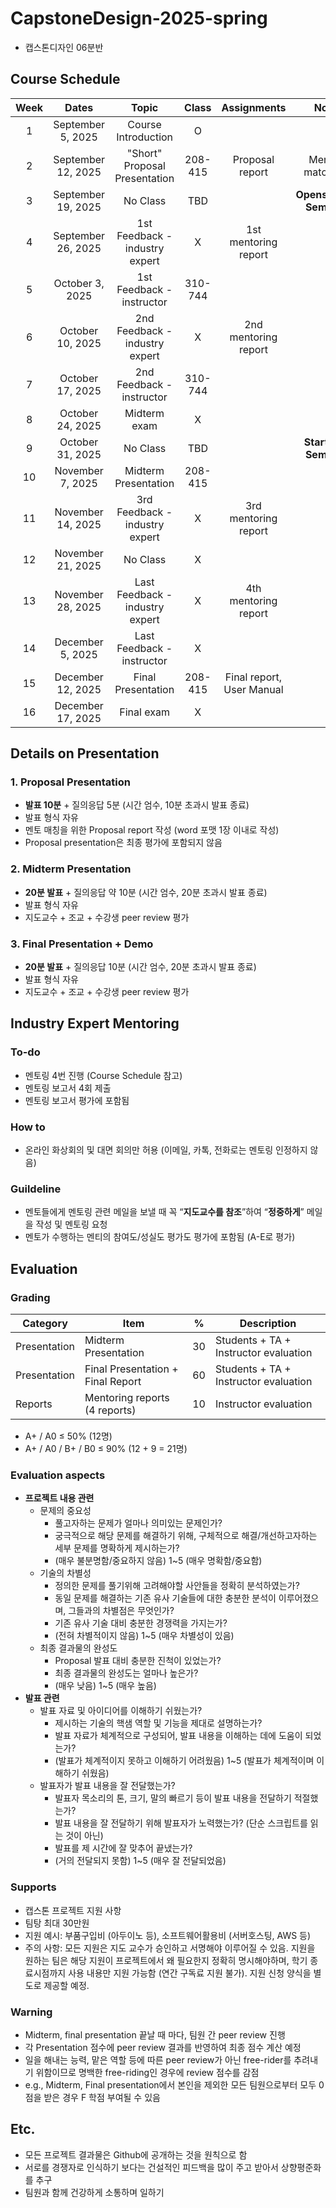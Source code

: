 # CapstoneDesign-2025-spring
- 캡스톤디자인 06분반

## Course Schedule

|    Week     |  Dates   |        Topic         | Class |  Assignments | Note |
| :----------: | :-----------: | :-------------------: | :-------: | :-------: | :-------: |
| 1            | September 5, 2025  |  Course Introduction             | O       |                           |                 |
| 2            | September 12, 2025 |  "Short" Proposal Presentation   | 208-415 | Proposal report           | Mentor matching |
| 3            | September 19, 2025 |  No Class                        | TBD |                           | **Opensource Seminar**  |
| 4            | September 26, 2025 |  1st Feedback - industry expert  | X       | 1st mentoring report      |             |
| 5            | October 3, 2025    |  1st Feedback - instructor       | 310-744 |                           |             |
| 6            | October 10, 2025   |  2nd Feedback - industry expert  | X       | 2nd mentoring report      |             |
| 7            | October 17, 2025   |  2nd Feedback - instructor       | 310-744 |                           |             |
| 8            | October 24, 2025   |  Midterm exam                    | X       |                           |             |
| 9            | October 31, 2025   |  No Class                        | TBD     |                           |   **Start-up Seminar**   |
| 10           | November 7, 2025   |  Midterm Presentation            | 208-415 |                           |             |
| 11           | November 14, 2025  |  3rd Feedback - industry expert  | X       | 3rd mentoring report      |             |
| 12           | November 21, 2025  |  No Class                        | X       |                           |             |
| 13           | November 28, 2025  |  Last Feedback - industry expert | X       | 4th mentoring report      |             |
| 14           | December 5, 2025   |  Last Feedback - instructor      | X       |                           |             |
| 15           | December 12, 2025  |  Final Presentation              | 208-415 | Final report, User Manual |             |
| 16           | December 17, 2025  |  Final exam                      | X       |           |             |


## Details on Presentation
### 1. Proposal Presentation
- **발표 10분** + 질의응답 5분 (시간 엄수, 10분 초과시 발표 종료)
- 발표 형식 자유
- 멘토 매칭을 위한 Proposal report 작성 (word 포맷 1장 이내로 작성)
- Proposal presentation은 최종 평가에 포함되지 않음
### 2. Midterm Presentation
- **20분 발표** + 질의응답 약 10분 (시간 엄수, 20분 초과시 발표 종료)
- 발표 형식 자유
- 지도교수 + 조교 + 수강생 peer review 평가
### 3. Final Presentation + Demo
- **20분 발표** + 질의응답 10분 (시간 엄수, 20분 초과시 발표 종료)
- 발표 형식 자유
- 지도교수 + 조교 + 수강생 peer review 평가


## Industry Expert Mentoring
### To-do
- 멘토링 4번 진행 (Course Schedule 참고)
- 멘토링 보고서 4회 제출
- 멘토링 보고서 평가에 포함됨
### How to
- 온라인 화상회의 및 대면 회의만 허용 (이메일, 카톡, 전화로는 멘토링 인정하지 않음) 
### Guildeline
- 멘토들에게 멘토링 관련 메일을 보낼 때 꼭 “**지도교수를 참조**”하여 “**정중하게**” 메일을 작성 및 멘토링 요청
- 멘토가 수행하는 멘티의 참여도/성실도 평가도 평가에 포함됨 (A-E로 평가)


## Evaluation
### Grading
| Category | Item | % | Description |
| --- | --- | --- | --- |
| Presentation | Midterm Presentation | 30 | Students + TA + Instructor evaluation |
| Presentation | Final Presentation +  Final Report | 60 | Students + TA + Instructor evaluation |
| Reports | Mentoring reports (4 reports) | 10 | Instructor evaluation |
- A+ / A0                      ≤ 50% (12명)
- A+ / A0 / B+ / B0      ≤ 90% (12 + 9 = 21명)

### Evaluation aspects
- **프로젝트 내용 관련**
    - 문제의 중요성
        - 풀고자하는 문제가 얼마나 의미있는 문제인가?
        - 궁극적으로 해당 문제를 해결하기 위해, 구체적으로 해결/개선하고자하는 세부 문제를 명확하게 제시하는가?
        - (매우 불분명함/중요하지 않음) 1~5 (매우 명확함/중요함)
    - 기술의 차별성
        - 정의한 문제를 풀기위해 고려해야할 사안들을 정확히 분석하였는가?
        - 동일 문제를 해결하는 기존 유사 기술들에 대한 충분한 분석이 이루어졌으며, 그들과의 차별점은 무엇인가?
        - 기존 유사 기술 대비 충분한 경쟁력을 가지는가?
        - (전혀 차별적이지 않음) 1~5 (매우 차별성이 있음)
    - 최종 결과물의 완성도
        - Proposal 발표 대비 충분한 진척이 있었는가?
        - 최종 결과물의 완성도는 얼마나 높은가?
        - (매우 낮음) 1~5 (매우 높음)
- **발표 관련**
    - 발표 자료 및 아이디어를 이해하기 쉬웠는가?
        - 제시하는 기술의 핵샘 역할 및 기능을 제대로 설명하는가?
        - 발표 자료가 체계적으로 구성되어, 발표 내용을 이해하는 데에 도움이 되었는가?
        - (발표가 체계적이지 못하고 이해하기 어려웠음) 1~5 (발표가 체계적이며 이해하기 쉬웠음)
    - 발표자가 발표 내용을 잘 전달했는가?
        - 발표자 목소리의 톤, 크기, 말의 빠르기 등이 발표 내용을 전달하기 적절했는가?
        - 발표 내용을 잘 전달하기 위해 발표자가 노력했는가? (단순 스크립트를 읽는 것이 아닌)
        - 발표를 제 시간에 잘 맞추어 끝냈는가?
        - (거의 전달되지 못함) 1~5 (매우 잘 전달되었음)

### Supports
- 캡스톤 프로젝트 지원 사항
- 팀탕 최대 30만원
- 지원 예시: 부품구입비 (아두이노 등), 소프트웨어활용비 (서버호스팅, AWS 등)
- 주의 사항: 모든 지원은 지도 교수가 승인하고 서명해야 이루어질 수 있음. 지원을 원하는 팀은 해당 지원이 프로젝트에서 왜 필요한지 정확히 명시해야하며, 학기 종료시점까지 사용 내용만 지원 가능함 (연간 구독료 지원 불가). 지원 신청 양식을 별도로 제공할 예정.

### Warning
- Midterm, final presentation 끝날 때 마다, 팀원 간 peer review 진행
- 각 Presentation 점수에 peer review 결과를 반영하여 최종 점수 계산 예정
- 일을 해내는 능력, 맡은 역할 등에 따른 peer review가 아닌 free-rider를 추려내기 위함이므로 명백한 free-riding인 경우에 review 점수를 감점
- e.g., Midterm, Final presentation에서 본인을 제외한 모든 팀원으로부터 모두 0점을 받은 경우 F 학점 부여될 수 있음


## Etc.
- 모든 프로젝트 결과물은 Github에 공개하는 것을 원칙으로 함
- 서로를 경쟁자로 인식하기 보다는 건설적인 피드백을 많이 주고 받아서 상향평준화를 추구
- 팀원과 함께 건강하게 소통하며 일하기

